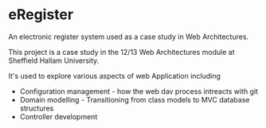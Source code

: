 eRegister
=========

An electronic register system used as a case study in Web Architectures. 

This project is a case study in the 12/13 Web Architectures module at Sheffield Hallam University.

It's used to explore various aspects of web Application including

* Configuration management - how the web dav process intreacts with git
* Domain modelling - Transitioning from class models to MVC database structures
* Controller development
